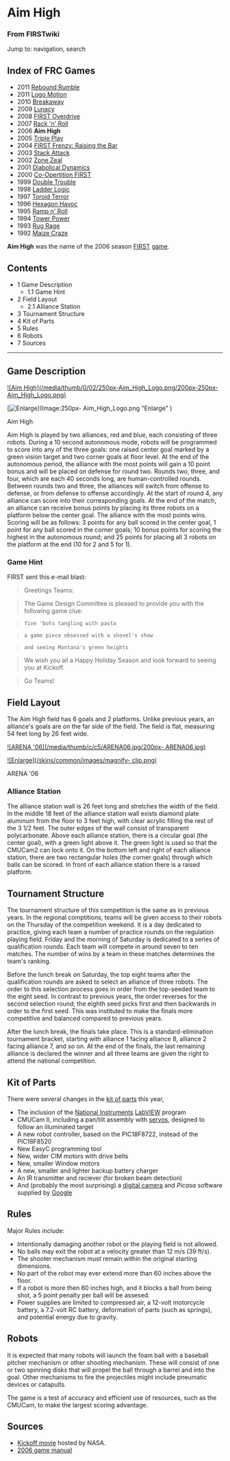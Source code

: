 

# Aim High

### From FIRSTwiki

Jump to: navigation, search

Index of FRC Games  
---  
  
  * 2011 [Rebound Rumble](Rebound_Rumble "Rebound Rumble" )
  * 2011 [Logo Motion](Logo_Motion "Logo Motion" )
  * 2010 [Breakaway](Breakaway "Breakaway" )
  * 2009 [Lunacy](Lunacy "Lunacy" )
  * 2008 [FIRST Overdrive](FIRST_Overdrive "FIRST Overdrive" )
  * 2007 [Rack 'n' Roll](Rack_%27n%27_Roll "Rack 'n' Roll" )
  * 2006 **Aim High**
  * 2005 [Triple Play](Triple_Play "Triple Play" )
  * 2004 [FIRST Frenzy: Raising the Bar](FIRST_Frenzy:_Raising_the_Bar "FIRST Frenzy: Raising the Bar" )
  * 2003 [Stack Attack](Stack_Attack "Stack Attack" )
  * 2002 [Zone Zeal](Zone_Zeal "Zone Zeal" )
  * 2001 [Diabolical Dynamics](Diabolical_Dynamics "Diabolical Dynamics" )
  * 2000 [Co-Opertition FIRST](Co-Opertition_FIRST "Co-Opertition FIRST" )
  * 1999 [Double Trouble](Double_Trouble "Double Trouble" )
  * 1998 [Ladder Logic](Ladder_Logic "Ladder Logic" )
  * 1997 [Toroid Terror](Toroid_Terror "Toroid Terror" )
  * 1996 [Hexagon Havoc](Hexagon_Havoc "Hexagon Havoc" )
  * 1995 [Ramp n' Roll](Ramp_n%27_Roll "Ramp n' Roll" )
  * 1994 [Tower Power](Tower_Power "Tower Power" )
  * 1993 [Rug Rage](Rug_Rage "Rug Rage" )
  * 1992 [Maize Craze](Maize_Craze "Maize Craze" )  
  
  
**Aim High** was the name of the 2006 season [FIRST](FIRST "FIRST" ) [game](FRC_Games "FRC Games" ). 

## Contents

  * 1 Game Description
    * 1.1 Game Hint
  * 2 Field Layout
    * 2.1 Alliance Station
  * 3 Tournament Structure
  * 4 Kit of Parts
  * 5 Rules
  * 6 Robots
  * 7 Sources  
---  
  

## Game Description

[![Aim High](/media/thumb/0/02/250px-Aim_High_Logo.png/200px-250px-
Aim_High_Logo.png)](Image:250px-Aim_High_Logo.png "Aim High" )

[![Enlarge](/skins/common/images/magnify-clip.png)](Image:250px-
Aim_High_Logo.png "Enlarge" )

Aim High

Aim High is played by two alliances, red and blue, each consisting of three
robots. During a 10 second autonomous mode, robots will be programmed to score
into any of the three goals: one raised center goal marked by a green vision
target and two corner goals at floor level. At the end of the autonomous
period, the alliance with the most points will gain a 10 point bonus and will
be placed on defense for round two. Rounds two, three, and four, which are
each 40 seconds long, are human-controlled rounds. Between rounds two and
three, the alliances will switch from offense to defense, or from defense to
offense accordingly. At the start of round 4, any alliance can score into
their corresponding goals. At the end of the match, an alliance can receive
bonus points by placing its three robots on a platform below the center goal.
The alliance with the most points wins. Scoring will be as follows: 3 points
for any ball scored in the center goal, 1 point for any ball scored in the
corner goals; 10 bonus points for scoring the highest in the autonomous round;
and 25 points for placing all 3 robots on the platform at the end (10 for 2
and 5 for 1).


### Game Hint

FIRST sent this e-mail blast:

> Greetings Teams:

>

> The Game Design Committee is pleased to provide you with the following game
clue:

>

>     five 'bots tangling with pasta

>     a game piece obsessed with a shovel's show

>     and seeing Montana's green heights

>

> We wish you all a Happy Holiday Season and look forward to seeing you at
Kickoff.

>

> Go Teams!

  


## Field Layout

The Aim High field has 6 goals and 2 platforms. Unlike previous years, an
alliance's goals are on the far side of the field. The field is flat,
measuring 54 feet long by 26 feet wide.

[![ARENA '06](/media/thumb/c/c5/ARENA06.jpg/200px-
ARENA06.jpg)](Image:ARENA06.jpg "ARENA '06" )

[![Enlarge](/skins/common/images/magnify-
clip.png)](Image:ARENA06.jpg "Enlarge" )

ARENA '06


### Alliance Station

The alliance station wall is 26 feet long and stretches the width of the
field. In the middle 18 feet of the alliance station wall exists diamond plate
aluminum from the floor to 3 feet high, with clear acrylic filling the rest of
the 3 1/2 feet. The outer edges of the wall consist of transparent
polycarbonate. Above each alliance station, there is a circular goal (the
center goal), with a green light above it. The green light is used so that the
CMUCam2 can lock onto it. On the bottom left and right of each alliance
station, there are two rectangular holes (the corner goals) through which
balls can be scored. In front of each alliance station there is a raised
platform.


## Tournament Structure

The tournament structure of this competition is the same as in previous years.
In the regional comptitions, teams will be given access to their robots on the
Thursday of the competition weekend. It is a day dedicated to practice, giving
each team a number of practice rounds on the regulation playing field. Friday
and the morning of Saturday is dedicated to a series of qualification rounds.
Each team will compete in around seven to ten matches. The number of wins by a
team in these matches determines the team's ranking.

Before the lunch break on Saturday, the top eight teams after the
qualification rounds are asked to select an alliance of three robots. The
order to this selection process goes in order from the top-seeded team to the
eight seed. In contrast to previous years, the order reverses for the second
selection round; the eighth seed picks first and then backwards in order to
the first seed. This was instituted to make the finals more competitive and
balanced compared to previous years.

After the lunch break, the finals take place. This is a standard-elimination
tournament bracket, starting with alliance 1 facing alliance 8, alliance 2
facing alliance 7, and so on. At the end of the finals, the last remaining
alliance is declared the winner and all three teams are given the right to
attend the national competition.


## Kit of Parts

There were several changes in the [kit of parts](Kit_of_parts "Kit
of parts" ) this year,

  * The inclusion of the [National Instruments](/index.php?title=National_Instruments&action=edit "National Instruments" ) [LabVIEW](LabVIEW "LabVIEW" ) program 
  * CMUCam II, including a pan/tilt assembly with [servos](Servo "Servo" ), designed to follow an illuminated target 
  * A new robot controller, based on the PIC18F8722, instead of the PIC18F8520 
  * New EasyC programming tool 
  * New, wider CIM motors with drive belts 
  * New, smaller Window motors 
  * A new, smaller and lighter backup battery charger 
  * An IR transmitter and reciever (for broken beam detection) 
  * And (probably the most surprising) a [digital camera](/index.php?title=Digital_camera&action=edit "Digital camera" ) and _Picasa_ software supplied by [Google](/index.php?title=Google&action=edit "Google" )


## Rules

Major Rules include:

  * Intentionally damaging another robot or the playing field is not allowed. 
  * No balls may exit the robot at a velocity greater than 12 m/s (39 ft/s). 
  * The shooter mechanism must remain within the original starting dimensions. 
  * No part of the robot may ever extend more than 60 inches above the floor. 
  * If a robot is more then 60 inches high, and it blocks a ball from being shot, a 5 point penalty per ball will be assesed. 
  * Power supplies are limited to compressed air, a 12-volt motorcycle battery, a 7.2-volt RC battery, deformation of parts (such as springs), and potential energy due to gravity. 


## Robots

It is expected that many robots will launch the foam ball with a baseball
pitcher mechanism or other shooting mechanism. These will consist of one or
two spinning disks that will propel the ball through a barrel and into the
goal. Other mechanisms to fire the projectiles might include pneumatic devices
or catapults.

The game is a test of accuracy and efficient use of resources, such as the
CMUCam, to make the largest scoring advantage.


## Sources

  * [Kickoff movie](http://robotics.nasa.gov/events/2006_kickoff.php "http://robotics.nasa.gov/events/2006_kickoff.php" ) hosted by NASA. 
  * [2006 game manual](http://www.usfirst.org/robotics/doc_updt.htm "http://www.usfirst.org/robotics/doc_updt.htm" )

